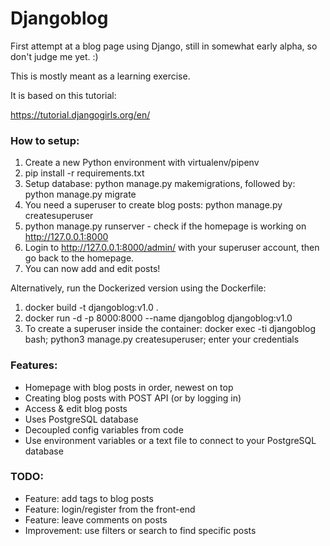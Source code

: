 # Djangoblog

First attempt at a blog page using Django, still in somewhat early alpha, so don't judge me yet. :)

This is mostly meant as a learning exercise. 

It is based on this tutorial: 

https://tutorial.djangogirls.org/en/

### How to setup:

1) Create a new Python environment with virtualenv/pipenv
2) pip install -r requirements.txt
3) Setup database: python manage.py makemigrations, followed by: python manage.py migrate
4) You need a superuser to create blog posts: python manage.py createsuperuser
5) python manage.py runserver - check if the homepage is working on http://127.0.0.1:8000
6) Login to http://127.0.0.1:8000/admin/ with your superuser account, then go back to the homepage. 
7) You can now add and edit posts!

Alternatively, run the Dockerized version using the Dockerfile:

1) docker build -t djangoblog:v1.0 .
2) docker run -d -p 8000:8000 --name djangoblog djangoblog:v1.0 
3) To create a superuser inside the container: docker exec -ti djangoblog bash; python3 manage.py createsuperuser; enter your credentials
    
### Features:
 
- Homepage with blog posts in order, newest on top
- Creating blog posts with POST API (or by logging in)
- Access & edit blog posts
- Uses PostgreSQL database
- Decoupled config variables from code
- Use environment variables or a text file to connect to your PostgreSQL database

### TODO:

- Feature: add tags to blog posts
- Feature: login/register from the front-end
- Feature: leave comments on posts
- Improvement: use filters or search to find specific posts
